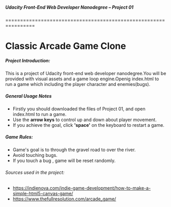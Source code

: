 ##### Udacity Front-End Web Developer Nanodegree – Project 01
================================================================
# Classic Arcade Game Clone
##### Project Introduction:
This is a project of Udacity front-end web developer nanodegree.You will be provided with visual assets and a game loop engine.Openig index.html to run a game which including the player character and enemies(bugs).
##### General Usage Notes
* Firstly you should downloaded the files of Project 01, and open index.html to run a game.
* Use the **arrow keys** to control up and down about player movement.
* If you achieve the goal, click **'space'** on the keyboard to restart a game.
##### Game Rules:
* Game's goal is to through the gravel road to over the river.
* Avoid touching bugs.
* If you touch a bug , game will be reset randomly.
###### Sources used in the project:
* https://indienova.com/indie-game-development/how-to-make-a-simple-html5-canvas-game/
* https://www.thefullresolution.com/arcade_game/
